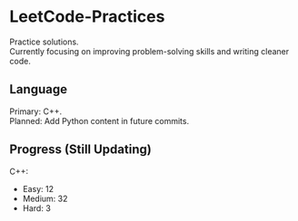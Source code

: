 # LeetCode-Practices
Practice solutions.<br>
Currently focusing on improving problem-solving skills and writing cleaner code.

## Language
Primary: C++.<br>
Planned: Add Python content in future commits.

## Progress (Still Updating)
C++:<br>
 - Easy: 12<br>
 - Medium: 32<br>
 - Hard: 3<br>
